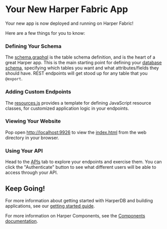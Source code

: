 # Your New Harper Fabric App

Your new app is now deployed and running on Harper Fabric!

Here are a few things for you to know:

### Defining Your Schema

The [schema.graphql](./schema.graphql) is the table schema definition, and is the heart of a great Harper app. This is
the main starting point for defining your [database schema](./databases), specifying which tables you want and what attributes/fields
they should have. REST endpoints will get stood up for any table that you `@export`.

### Adding Custom Endpoints

The [resources.js](./resources.js) provides a template for defining JavaScript resource classes, for customized
application logic in your endpoints.

### Viewing Your Website

Pop open [http://localhost:9926](http://localhost:9926) to view the [index.html](./web/index.html) from the web directory in your browser.

### Using Your API

Head to the [APIs](./apis) tab to explore your endpoints and exercise them. You can click the "Authenticate" button to
see what different users will be able to access through your API.

## Keep Going!

For more information about getting started with HarperDB and building applications, see
our [getting started guide](https://docs.harperdb.io/docs/getting-started).

For more information on Harper Components, see
the [Components documentation](https://docs.harperdb.io/docs/developers/components).
